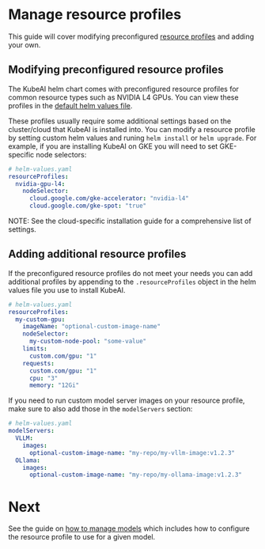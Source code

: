 # Manage resource profiles

This guide will cover modifying preconfigured [resource profiles](../concepts/resource-profiles.md) and adding your own.

## Modifying preconfigured resource profiles

The KubeAI helm chart comes with preconfigured resource profiles for common resource types such as NVIDIA L4 GPUs. You can view these profiles in the [default helm values file](https://github.com/substratusai/kubeai/blob/main/charts/kubeai/values.yaml).

These profiles usually require some additional settings based on the cluster/cloud that KubeAI is installed into. You can modify a resource profile by setting custom helm values and runing `helm install` or `helm upgrade`. For example, if you are installing KubeAI on GKE you will need to set GKE-specific node selectors:

```yaml
# helm-values.yaml
resourceProfiles:
  nvidia-gpu-l4:
    nodeSelector:
      cloud.google.com/gke-accelerator: "nvidia-l4"
      cloud.google.com/gke-spot: "true"
```

NOTE: See the cloud-specific installation guide for a comprehensive list of settings.

## Adding additional resource profiles

If the preconfigured resource profiles do not meet your needs you can add additional profiles by appending to the `.resourceProfiles` object in the helm values file you use to install KubeAI.

```yaml
# helm-values.yaml
resourceProfiles:
  my-custom-gpu:
    imageName: "optional-custom-image-name"
    nodeSelector:
      my-custom-node-pool: "some-value"
    limits:
      custom.com/gpu: "1"
    requests:
      custom.com/gpu: "1"
      cpu: "3"
      memory: "12Gi"
```

If you need to run custom model server images on your resource profile, make sure to also add those in the `modelServers` section:

```yaml
# helm-values.yaml
modelServers:
  VLLM:
    images:
      optional-custom-image-name: "my-repo/my-vllm-image:v1.2.3"
  OLlama:
    images:
      optional-custom-image-name: "my-repo/my-ollama-image:v1.2.3"
```

# Next

See the guide on [how to manage models](./manage-models.md) which includes how to configure the resource profile to use for a given model.